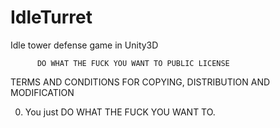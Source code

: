IdleTurret
==========

Idle tower defense game in Unity3D


          DO WHAT THE FUCK YOU WANT TO PUBLIC LICENSE
TERMS AND CONDITIONS FOR COPYING, DISTRIBUTION AND MODIFICATION

 0. You just DO WHAT THE FUCK YOU WANT TO.

          
